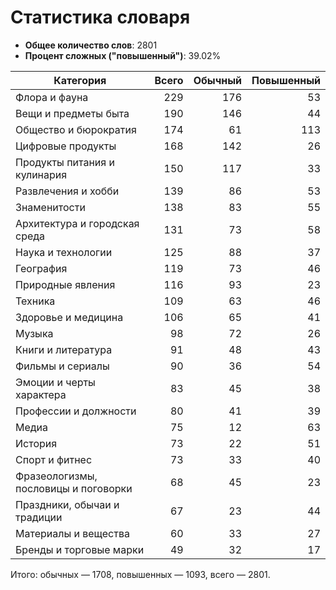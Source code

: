 # Статистика словаря

- **Общее количество слов**: 2801
- **Процент сложных ("повышенный")**: 39.02%

| Категория | Всего | Обычный | Повышенный |
|---|---:|---:|---:|
| Флора и фауна | 229 | 176 | 53 |
| Вещи и предметы быта | 190 | 146 | 44 |
| Общество и бюрократия | 174 | 61 | 113 |
| Цифровые продукты | 168 | 142 | 26 |
| Продукты питания и кулинария | 150 | 117 | 33 |
| Развлечения и хобби | 139 | 86 | 53 |
| Знаменитости | 138 | 83 | 55 |
| Архитектура и городская среда | 131 | 73 | 58 |
| Наука и технологии | 125 | 88 | 37 |
| География | 119 | 73 | 46 |
| Природные явления | 116 | 93 | 23 |
| Техника | 109 | 63 | 46 |
| Здоровье и медицина | 106 | 65 | 41 |
| Музыка | 98 | 72 | 26 |
| Книги и литература | 91 | 48 | 43 |
| Фильмы и сериалы | 90 | 36 | 54 |
| Эмоции и черты характера | 83 | 45 | 38 |
| Профессии и должности | 80 | 41 | 39 |
| Медиа | 75 | 12 | 63 |
| История | 73 | 22 | 51 |
| Спорт и фитнес | 73 | 33 | 40 |
| Фразеологизмы, пословицы и поговорки | 68 | 45 | 23 |
| Праздники, обычаи и традиции | 67 | 23 | 44 |
| Материалы и вещества | 60 | 33 | 27 |
| Бренды и торговые марки | 49 | 32 | 17 |

Итого: обычных — 1708, повышенных — 1093, всего — 2801.

